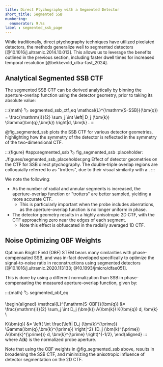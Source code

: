 ```yaml
---
title: Direct Ptychography with a Segmented Detector
short_title: Segmented SSB
numbering:
  enumerator: 9.%s
label : segmented_ssb_page
---
```


While traditionally, direct ptychography techniques have utilized pixelated detectors, the methods generalize well to segmented detectors [@10.1016/j.ultramic.2014.10.013].
This allows us to leverage the benefits outlined in the previous section, including faster dwell times for increased temporal resolution [@bekkevold_ultra-fast_2024].

## Analytical Segmented SSB CTF

The segmented SSB CTF can be derived analytically by binning the aperture-overlap function using the detector geometry, prior to taking its absolute value:

:::{math}
:label: segmented_ssb_ctf_eq
\mathcal{L}^{\mathrm{S-SSB}}(\bm{q}) = \frac{\mathrm{i}}{2} \sum_j \int \left| D_j (\bm{k}) \Gamma(\bm{q},\bm{k}) \right|d\, \bm{k} .
:::

@fig_segmented_ssb plots the SSB CTF for various detector geometries, highlighting how the symmetry of the detector is reflected in the symmetry of the two-dimensional CTF.

:::{figure} #app:segmented_ssb
:label: fig_segmented_ssb
:placeholder: ./figures/segmented_ssb_placeholder.png
Effect of detector geometries on the CTF for SSB direct ptychography.
The double-triple overlap regions are colloquially referred to as "trotters", due to their visual similarity with a [](wiki:Pig's_trotter).
:::

We note the following:

- As the number of radial and annular segments is increased, the aperture-overlap function or "trotters" are better sampled, yielding a more accurate CTF.
  - This is particularly important when the probe includes aberrations, as the aperture-overlap function is no longer uniform in phase.
- The detector geometry results in a highly anisotropic 2D CTF, with the CTF approaching zero near the edges of each segment.
  - Note this effect is obfuscated in the radially averaged 1D CTF.

## Noise Optimizing OBF Weights

Optimum Bright Field (OBF) STEM bears many similarities with phase-compensated SSB, and was in-fact developed specifically to optimize the signal-to-noise ratio in reconstructions using segmented detectors [@10.1016/j.ultramic.2020.113133; @10.1093/jmicro/dfae051].

This is done by using a different normalization than SSB in phase-compensating the measured aperture-overlap function, given by:

:::{math}
:label: segmented_obf_eq

\begin{aligned}
\mathcal{L}^{\mathrm{S-OBF}}(\bm{q}) &= \frac{\mathrm{i}}{2} \sum_j \int D_j (\bm{k}) A(\bm{k}) K(\bm{q})  d\, \bm{k}  \\

K(\bm{q}) &= \left( \int \frac{\left| D_j (\bm{k}^{\prime}) \Gamma(\bm{q},\bm{k}^{\prime}) \right|^2} {D_j (\bm{k}^{\prime}) A(\bm{k}^{\prime})} d\, \bm{k}^{\prime} \right)^{-1/2},
\end{aligned}
:::
where $A(\bm{k})$ is the normalized probe aperture.

Note that using the OBF weights in @fig_segmented_ssb above, results in broadening the SSB CTF, and minimizing the anisotropic influence of detector segmentation on the 2D CTF.

